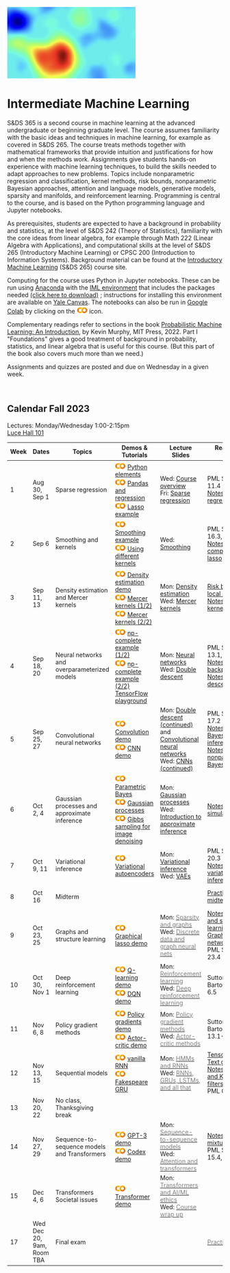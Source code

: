 <head>
  <title> Intermediate Machine Learning </title>
  <link rel="stylesheet" href="theme/css/main.css" />
  <link rel="shortcut icon" type="image/x-icon" href="favicon.ico?">
</head>


<img src="./heatmap2.png" width="300" align="bottom">


Intermediate Machine Learning
===============================

S&DS 365 is a second course in machine learning at the advanced undergraduate or beginning graduate level. The course assumes familiarity with the basic ideas and techniques in machine learning, for example as covered in S&DS 265. The course treats methods together with mathematical frameworks that provide intuition and justifications for how and when the methods work. Assignments give students hands-on experience with machine learning techniques, to build the skills needed to adapt approaches to new problems. Topics include nonparametric regression and classification, kernel methods, risk bounds, nonparametric Bayesian approaches, attention and language models, generative models, sparsity and manifolds, and reinforcement learning. Programming is central to the course, and is based on the Python programming language and Jupyter notebooks.

As prerequisites, students are expected to have a background in probability and statistics, at the level of S&DS 242 (Theory of Statistics), familiarity with the core ideas from linear algebra, for example through Math 222 (Linear Algebra with Applications), and computational skills at the level of S&DS 265 (Introductory Machine Learning) or CPSC 200 (Introduction to Information Systems). Background material can be found at the
[Introductory Machine Learning](http://introml.ydata123.org) (S&DS 265) course site.


Computing for the course uses Python in Jupyter notebooks. These can be run using [Anaconda](https://www.anaconda.com/products/individual) with the [IML environment](https://raw.githubusercontent.com/YData123/sds365-fa22/main/env/IML_env.yml) that includes the packages needed <a href="https://raw.githubusercontent.com/YData123/sds365-fa22/main/env/IML_env.zip" download>(click here to download)</a>
; instructions for installing this environment are available on [Yale Canvas](https://canvas.yale.edu).  The notebooks can also be run in [Google Colab](https://colab.research.google.com) by clicking on the [<img width="25" src="colab.svg">](https://colab.research.google.com) icon.

Complementary readings refer to sections in the book [Probabilistic Machine Learning: An Introduction](https://probml.github.io/pml-book/book1.html), by Kevin Murphy, MIT Press, 2022. Part I "Foundations" gives a good treatment of background in probability, statistics, and linear algebra that is useful for this course. (But this part of the book also covers much more than we need.)

Assignments and quizzes are posted and due on Wednesday in a given week.

<br>

Calendar Fall 2023
---
Lectures: Monday/Wednesday 1:00-2:15pm
<br>
[Luce Hall 101](https://map.yale.edu/?id=1910#!m/559960?s)

Week | Dates |  Topics | Demos & Tutorials |  Lecture Slides | Readings & Notes | Assignments & Exams
----------- | ----------- | ------------- | ------------ | ------------- | ------------- | -----------
1 | Aug 30, Sep 1 |    Sparse regression |  [<img width="25" src="colab.svg">](https://colab.research.google.com/github/YData123/sds265-fa21/blob/master/demos/python/python-elements.ipynb) [Python elements](https://github.com/YData123/sds265-fa21/raw/main/demos/python/python-elements.zip)  <br>  [<img width="25" src="colab.svg">](https://colab.research.google.com/github/YData123/sds265-fa22/blob/master/demos/covid-trends/covid-trends.ipynb) [Pandas and regression](https://github.com/YData123/sds265-fa22/raw/master/demos/covid-trends/covid-trends.zip) <br> [<img width="25" src="colab.svg">](https://colab.research.google.com/github/YData123/sds365-fa23/blob/master/demos/lasso/lasso-example.ipynb) [Lasso example](https://github.com/YData123/sds365-fa22/raw/main/demos/lasso/lasso-example.zip)  | Wed: [<span style="color:">Course overview</span>](https://github.com/YData123/sds365-fa23/raw/main/lectures/lecture-aug-30.pdf) <br> Fri: [<span style="color:">Sparse regression</span>](https://github.com/YData123/sds365-fa23/raw/main/lectures/lecture-sep-1.pdf) | PML Section 11.4 <br> [Notes on linear regression](https://github.com/YData123/sds365-fa23/raw/main/notes/linear_regression.pdf) |
2 | Sep 6 | Smoothing and kernels |  [<img width="25" src="colab.svg">](https://colab.research.google.com/github/YData123/sds365-fa23/blob/main/demos/smoothing/smoothing-demo.ipynb) [Smoothing example](https://github.com/YData123/sds365-fa22/raw/main/demos/smoothing/smoothing-demo.zip) <br> [<img width="25" src="colab.svg">](https://colab.research.google.com/github/YData123/sds365-fa23/blob/master/demos/smoothing/smoothing-demo2.ipynb) [Using different kernels](https://github.com/YData123/sds365-fa22/raw/main/demos/smoothing/smoothing-demo2.zip)  | Wed: [<span style="color:">Smoothing</span>](https://github.com/YData123/sds365-fa23/raw/main/lectures/lecture-sep-6.pdf) | PML Sections 16.3, 17.1 <br> [Notes on computing the lasso](https://github.com/YData123/sds365-fa23/raw/main/notes/lasso.pdf)| [<span style="color:">Quiz 1</span>](https://yale.instructure.com/courses/88628/quizzes)
3 | Sep 11, 13 | Density estimation and Mercer kernels |  [<img width="25" src="colab.svg">](https://colab.research.google.com/github/YData123/sds365-fa23/blob/master/demos/smoothing/smoothing-demo3.ipynb) [Density estimation demo](https://github.com/YData123/sds365-fa22/raw/main/demos/smoothing/smoothing-demo3.zip) <br> [<img width="25" src="colab.svg">](https://colab.research.google.com/github/YData123/sds365-fa23/blob/master/demos/mercer_kernels/mercer-kernel-demo2.ipynb) [Mercer kernels (1/2)](https://github.com/YData123/sds365-fa22/raw/main/demos/mercer_kernels/mercer-kernel-demo2.zip) <br> [<img width="25" src="colab.svg">](https://colab.research.google.com/github/YData123/sds365-fa23/blob/master/demos/mercer_kernels/mercer-kernel-demo.ipynb) [Mercer kernels (2/2)](https://github.com/YData123/sds365-fa22/raw/main/demos/mercer_kernels/mercer-kernel-demo.zip)| Mon: [<span style="color:">Density estimation</span>](https://github.com/YData123/sds365-fa23/raw/main/lectures/lecture-sep-11.pdf) <br> Wed: [<span style="color:">Mercer kernels</span>](https://github.com/YData123/sds365-fa23/raw/main/lectures/lecture-sep-13.pdf) |  [Risk bounds for local smoothing](https://github.com/YData123/sds365-fa23/raw/main/notes/kernel-bias-variance.pdf) <br>  [Notes on Mercer kernels](https://github.com/YData123/sds365-fa23/raw/main/notes/mercer-kernels.pdf) |  [<img width="25" src="colab.svg">](https://colab.research.google.com/github/YData123/sds365-fa23/blob/main/assignments/assn1/assn1.ipynb) [<span style="color:gray">Assn 1 out</span>](https://github.com/YData123/sds365-fa23/raw/main/assignments/assn1/assn1.zip)
4 | Sep 18, 20 | Neural networks and overparameterized models | [<img width="25" src="colab.svg">](https://colab.research.google.com/github/YData123/sds265-fa21/blob/master/demos/neural-nets/neural-nets-regress.ipynb) [np-complete example (1/2)](https://github.com/YData123/sds265-fa21/raw/main/demos/neural-nets/neural-nets-regress.zip)  <br> [<img width="25" src="colab.svg">](https://colab.research.google.com/github/YData123/sds265-fa21/blob/master/demos/neural-nets/neural-nets.ipynb) [np-complete example (2/2)](https://github.com/YData123/sds265-fa21/raw/main/demos/neural-nets/neural-nets.zip) <br>  [TensorFlow playground](https://playground.tensorflow.org/) | Mon: [<span style="color:y">Neural networks</span>](https://github.com/YData123/sds365-fa23/raw/main/lectures/lecture-sep-18.pdf) <br> Wed: [<span style="color:">Double descent</span>](https://github.com/YData123/sds365-fa23/raw/main/lectures/lecture-sep-20.pdf)  | PML Sections 13.1, 13.2 <br> [Notes on backpropagation](https://github.com/YData123/sds265-fa21/raw/main/notes/backprop.pdf) <br> [Notes on double descent](https://github.com/YData123/sds365-fa23/raw/main/notes/double-descent.pdf) | [<span style="color:gray">Quiz 2</span>](https://yale.instructure.com/courses/79951/quizzes)
5 | Sep 25, 27 | Convolutional neural networks | [<img width="25" src="colab.svg">](https://colab.research.google.com/github/YData123/sds365-fa23/blob/master/demos/convolution/convolve_demo.ipynb) [Convolution demo](https://github.com/YData123/sds365-fa22/raw/main/demos/convolution/convolve_demo.zip) <br> [<img width="25" src="colab.svg">](https://colab.research.google.com/github/YData123/sds365-fa23/blob/master/demos/convolution/cnn_mnist_demo.ipynb) [CNN demo](https://github.com/YData123/sds365-fa22/raw/main/demos/convolution/cnn_mnist_demo.zip)  |  Mon: [<span style="color:">Double descent (continued)</span>](https://github.com/YData123/sds365-fa23/raw/main/lectures/lecture-sep-25a.pdf) and [<span style="color:">Convolutional neural networks</span>](https://github.com/YData123/sds365-fa23/raw/main/lectures/lecture-sep-25.pdf) <br> Wed: [<span style="color:">CNNs (continued)</span>](https://github.com/YData123/sds365-fa23/raw/main/lectures/lecture-sep-25.pdf)  | PML Section 17.2 <br> [Notes on Bayesian inference](https://github.com/YData123/sds365-fa23/raw/main/notes/bayes-notes.pdf) <br> [Notes on nonparametric Bayes](https://github.com/YData123/sds365-fa23/raw/main/notes/nonparametric-bayes.pdf) |  Assn 1 in <br> [<img width="25" src="colab.svg">](https://colab.research.google.com/github/YData123/sds365-fa23/blob/main/assignments/assn2/assn2.ipynb) [<span style="color:">Assn 2 out</span>](https://github.com/YData123/sds365-fa23/raw/main/assignments/assn2/assn2.zip) 
6 | Oct 2, 4 | Gaussian processes and approximate inference | [<img width="25" src="colab.svg">](https://colab.research.google.com/github/YData123/sds265-fa21/blob/master/demos/bayes/bayes.ipynb) [Parametric Bayes](https://github.com/YData123/sds265-fa21/raw/main/demos/bayes/bayes.zip) <br>  [<img width="25" src="colab.svg">](https://colab.research.google.com/github/YData123/sds365-fa23/blob/master/demos/gaussian_processes/gp_demo.ipynb) [Gaussian processes](https://github.com/YData123/sds365-fa22/raw/main/demos/gaussian_processes/gp_demo.zip) <br> [<img width="25" src="colab.svg">](https://colab.research.google.com/github/YData123/sds365-fa23/blob/master/demos/gibbs_sampling/gibbs_denoise.ipynb) [Gibbs sampling for image denoising](https://github.com/YData123/sds365-fa22/raw/main/demos/gibbs_sampling/gibbs_denoise.zip)  | Mon: [<span style="color:">Gaussian processes</span>](https://github.com/YData123/sds365-fa23/raw/main/lectures/lecture-oct-2.pdf) <br> Wed: [<span style="color: ">Introduction to approximate inference</span>](https://github.com/YData123/sds365-fa23/raw/main/lectures/lecture-oct-4.pdf)  |  [Notes on simulation](https://github.com/YData123/sds365-fa23/raw/main/notes/simulation.pdf) | [<span style="color:gray">Quiz 3</span>](https://yale.instructure.com/courses/79951/quizzes)
7 | Oct 9, 11 | Variational inference | [<img width="25" src="colab.svg">](https://colab.research.google.com/github/YData123/sds365-fa23/blob/master/demos/variational/vae_demo.ipynb) [Variational autoencoders](https://github.com/YData123/sds365-fa22/raw/main/demos/variational/vae_demo.zip) |  Mon: [<span style="color:">Variational inference</span>](https://github.com/YData123/sds365-fa23/raw/main/lectures/lecture-oct-9.pdf) <br> Wed: [<span style="color:">VAEs</span>](https://github.com/YData123/sds365-fa23/raw/main/lectures/lecture-oct-11.pdf) <br> | PML Section 20.3 <br> [Notes on variational inference](https://github.com/YData123/sds365-fa23/raw/main/notes/variational.pdf)  | Assn 2 in <br>  [<img width="25" src="colab.svg">]() [<span style="color:gray">Assn 3 out</span>]()
8 | Oct 16 | Midterm  | | | [<span style="color:">Practice midterms</span>](https://yale.instructure.com/courses/88628/files/folder/Midterm/practice) | Oct 16: Midterm exam
9 | Oct 23, 25 | Graphs and structure learning | [<img width="25" src="colab.svg">](https://colab.research.google.com/github/YData123/sds365-fa23/blob/master/demos/graphs/glasso_demo.ipynb) [Graphical lasso demo](https://github.com/YData123/sds365-fa22/raw/main/demos/graphs/glasso_demo.zip) | Mon: [<span style="color:gray">Sparsity and graphs</span>](https://github.com/YData123/sds365-fa23/raw/main/lectures/lecture-oct-24.pdf) <br> Wed: [<span style="color:gray">Discrete data and graph neural nets</span>](https://github.com/YData123/sds365-fa23/raw/main/lectures/lecture-oct-26.pdf) |  [Notes on graphs and structure learning](https://github.com/YData123/sds365-fa23/raw/main/notes/graphs.pdf)  <br> [Graph neural networks](https://distill.pub/2021/understanding-gnns/) <br> PML Section 23.4 |
10 | Oct 30, Nov 1 | Deep reinforcement learning | [<img width="25" src="colab.svg">](https://colab.research.google.com/github/YData123/sds365-fa23/blob/master/demos/q_learning/qlearning_demo.ipynb) [Q-learning demo](https://github.com/YData123/sds365-fa22/raw/main/demos/q_learning/qlearning_demo.zip) <br> [<img width="25" src="colab.svg">](https://colab.research.google.com/github/YData123/sds365-fa23/blob/master/demos/dqn_demo/dqn_demo.ipynb) [DQN demo](https://github.com/YData123/sds365-fa22/raw/main/demos/dqn_demo/dqn_demo.zip) |  Mon: [<span style="color:gray">Reinforcement learning</span>](https://github.com/YData123/sds365-fa23/raw/main/lectures/lecture-oct-31.pdf) <br> Wed: [<span style="color:gray">Deep reinforcement learning</span>](https://github.com/YData123/sds365-fa23/raw/main/lectures/lecture-nov-2.pdf) | Sutton and Barto, Section 6.5 | Nov 1: Assn 3 in <br> [<img width="25" src="colab.svg">]() [<span style="color:gray">Assn 4 out</span>]()
11 | Nov 6, 8 | Policy gradient methods |  [<img width="25" src="colab.svg">](https://colab.research.google.com/github/YData123/sds365-fa23/blob/master/demos/policy_gradients_demo/policy_gradients_demo.ipynb) [Policy gradients demo](https://github.com/YData123/sds365-fa22/raw/main/demos/policy_gradients_demo/policy_gradients_demo.zip) <br> [<img width="25" src="colab.svg">](https://colab.research.google.com/github/YData123/sds365-fa23/blob/master/demos/actor_critic/actor_critic_demo.ipynb) [Actor-critic demo](https://github.com/YData123/sds365-fa22/raw/main/demos/actor_critic/actor_critic_demo.zip) | Mon: [<span style="color:gray">Policy gradient methods</span>](https://github.com/YData123/sds365-fa23/raw/main/lectures/lecture-nov-7.pdf) <br> Wed: [<span style="color:gray">Actor-critic methods</span>](https://github.com/YData123/sds365-fa23/raw/main/lectures/lecture-nov-9.pdf) | Sutton and Barto, Section 13.1-13.3, 13.5 | Quiz 4 
12 | Nov 13, 15 | Sequential models | [<img width="25" src="colab.svg">](https://colab.research.google.com/github/YData123/sds365-fa23/blob/master/demos/rnn_demo/rnn-demo.ipynb) [vanilla RNN](https://github.com/YData123/sds365-fa22/raw/main/demos/rnn_demo/rnn-demo.zip) <br> [<img width="25" src="colab.svg">](https://colab.research.google.com/github/YData123/sds365-fa23/blob/master/demos/gru_demo/julius_tensor.ipynb) [Fakespeare GRU](https://github.com/YData123/sds365-fa22/raw/main/demos/gru_demo/julius_tensor.zip)  | Mon: [<span style="color:gray">HMMs and RNNs</span>](https://github.com/YData123/sds365-fa23/raw/main/lectures/lecture-nov-14.pdf) <br> Wed: [<span style="color:gray">RNNs, GRUs, LSTMs, and all that</span>](https://github.com/YData123/sds365-fa23/raw/main/lectures/lecture-nov-16.pdf)| [TensorFlow: Text generation](https://www.tensorflow.org/text/tutorials/text_generation) <br> [Notes on HMMs and Kalman filters](https://github.com/YData123/sds365-fa23/raw/main/notes/hmm-kalman.pdf) <br> PML Chapter 15 | Assn 4 in <br> [<img width="25" src="colab.svg">]() [<span style="color:gray">Assn 5 out</span>]()
13 | Nov 20, 22 | No class, Thanksgiving break | <!--[<img width="25" src="colab.svg">]()--> |  |
14 | Nov 27, 29 | Sequence-to-sequence models and Transformers |  [<img width="25" src="colab.svg">](https://colab.research.google.com/github/YData123/sds365-fa23/blob/master/demos/gpt-3/hello_gpt3.ipynb) [GPT-3 demo](https://github.com/YData123/sds365-fa22/raw/main/demos/gpt-3/hello_gpt3.zip) <br> [<img width="25" src="colab.svg">](https://colab.research.google.com/github/YData123/sds365-fa23/blob/master/demos/gpt-3/hello_codex.ipynb) [Codex demo](https://github.com/YData123/sds365-fa22/raw/main/demos/gpt-3/hello_codex.zip) |  Mon: [<span style="color:gray">Sequence-to-sequence models</span>](https://github.com/YData123/sds365-fa23/raw/main/lectures/lecture-nov-28.pdf) <br> Wed: [<span style="color:gray">Attention and transformers</span>](https://github.com/YData123/sds365-fa23/raw/main/lectures/lecture-nov-30.pdf) | [Notes on mixtures](https://github.com/YData123/sds365-fa23/raw/main/notes/mixtures.pdf) <br> PML Sections 15.4, 15.5 | [<span style="color:f">Quiz 5</span>](https://yale.instructure.com/courses/88628/quizzes)
15 | Dec 4, 6 | Transformers <br> Societal issues |  [<img width="25" src="colab.svg">](https://colab.research.google.com/github/YData123/sds365-fa23/blob/master/demos/transformer/hand2hand_transformer.ipynb) [Transformer demo](https://github.com/YData123/sds365-fa22/raw/main/demos/transformer/hand2hand_transformer.zip) |  Mon: [<span style="color:gray">Transformers and AI/ML ethics</span>](https://github.com/YData123/sds365-fa23/raw/main/lectures/lecture-dec-5.pdf) <br> Wed: [<span style="color:gray">Course wrap up</span>](https://github.com/YData123/sds365-fa23/raw/main/lectures/lecture-dec-7.pdf) | | Assn 5 in
17  | Wed Dec 20, 9am, Room TBA  | Final exam | | | [<span style="color:gray">Practice exams</span>](https://yale.instructure.com/courses/79951/files/folder/Final) |  [Registrar: final exam schedule](https://registrar.yale.edu/general-information/final-exams/) |

<div class="classMap">
</div>
